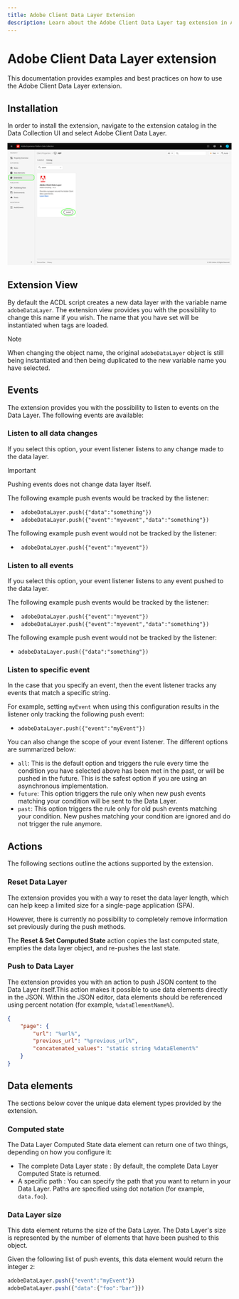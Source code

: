 ```yaml
---
title: Adobe Client Data Layer Extension
description: Learn about the Adobe Client Data Layer tag extension in Adobe Experience Platform.
---
```

# Adobe Client Data Layer extension

This documentation provides examples and best practices on how to use the Adobe Client Data Layer extension.

<!-- (Missing document?)
If you would like to have more details on development consideration, [please reach this page](./dev.md). -->

## Installation

In order to install the extension, navigate to the extension catalog in the Data Collection UI and select Adobe Client Data Layer.

![ACDL Extension view in Catalog](./images/catalog.png)

<!-- (GitHub link?)
There is also the possibility to fork this project. You can download this github project, realize the change that you deem required for your specific use-case and re-upload it on your Organization as a private extension.
This installation will not be supported on our end.<br>
>[!NOTE]
>
> _Consider renaming the extension name in the extension.json file_ -->

## Extension View

By default the ACDL script creates a new data layer with the variable name `adobeDataLayer`. The extension view provides you with the possibility to change this name if you wish. The name that you have set will be instantiated when tags are loaded.

>[!NOTE]
>
>When changing the object name, the original `adobeDataLayer` object is still being instantiated and then being duplicated to the new variable name you have selected.

## Events

The extension provides you with the possibility to listen to events on the Data Layer. The following events are available:

### Listen to all data changes

If you select this option, your event listener listens to any change made to the data layer.

>[!IMPORTANT]
>
>Pushing events does not change data layer itself.

The following example push events would be tracked by the listener:

* ` adobeDataLayer.push({"data":"something"})`
* ` adobeDataLayer.push({"event":"myevent","data":"something"})`

The following example push event would not be tracked by the listener:

* ` adobeDataLayer.push({"event":"myevent"})`

### Listen to all events

If you select this option, your event listener listens to any event pushed to the data layer.

The following example push events would be tracked by the listener:

* ` adobeDataLayer.push({"event":"myevent"})`
* ` adobeDataLayer.push({"event":"myevent","data":"something"})`

The following example push event would not be tracked by the listener:

* ` adobeDataLayer.push({"data":"something"}) `

### Listen to specific event

In the case that you specify an event, then the event listener tracks any events that match a specific string.

For example, setting `myEvent` when using this configuration results in the listener only tracking the following push event:

* `adobeDataLayer.push({"event":"myEvent"})`

You can also change the scope of your event listener. The different options are summarized below:

* `all`: This is the default option and triggers the rule every time the condition you have selected above has been met in the past, or will be pushed in the future. This is the safest option if you are using an asynchronous implementation.
* `future`: This option triggers the rule only when new push events matching your condition will be sent to the Data Layer.
* `past`: This option triggers the rule only for old push events matching your condition. New pushes matching your condition are ignored and do not trigger the rule anymore.

## Actions

The following sections outline the actions supported by the extension.

### Reset Data Layer

The extension provides you with a way to reset the data layer length, which can help keep a limited size for a single-page application (SPA).

However, there is currently no possibility to completely remove information set previously during the push methods.

The **Reset & Set Computed State** action copies the last computed state, empties the data layer object, and re-pushes the last state.

### Push to Data Layer

The extension provides you with an action to push JSON content to the Data Layer itself.This action makes it possible to use data elements directly in the JSON. Within the JSON editor, data elements should be referenced using percent notation (for example, `%dataElementName%`).

```json
{
    "page": {
        "url": "%url%",
        "previous_url": "%previous_url%",
        "concatenated_values": "static string %dataElement%"
    }
}
```

## Data elements

The sections below cover the unique data element types provided by the extension.

### Computed state

The Data Layer Computed State data element can return one of two things, depending on how you configure it:

* The complete Data Layer state : By default, the complete Data Layer Computed State is returned.
* A specific path : You can specify the path that you want to return in your Data Layer. Paths are specified using dot notation (for example, `data.foo`).

### Data Layer size

This data element returns the size of the Data Layer. The Data Layer's size is represented by the number of elements that have been pushed to this object.

Given the following list of push events, this data element would return the integer `2`:

```js
adobeDataLayer.push({"event":"myEvent"})
adobeDataLayer.push({"data":{"foo":"bar"}})
```
